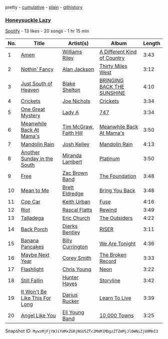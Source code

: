 pretty - [cumulative](/playlists/cumulative/6tLfPD2P9syvBV8rgO2Yq1.md) - [plain](/playlists/plain/6tLfPD2P9syvBV8rgO2Yq1) - [githistory](https://github.githistory.xyz/mackorone/spotify-playlist-archive/blob/main/playlists/plain/6tLfPD2P9syvBV8rgO2Yq1)

### [Honeysuckle Lazy](https://open.spotify.com/playlist/6tLfPD2P9syvBV8rgO2Yq1)

> 

[Spotify](https://open.spotify.com/user/spotify) - 13 likes - 20 songs - 1 hr 15 min

| No. | Title | Artist(s) | Album | Length |
|---|---|---|---|---|
| 1 | [Amen](https://open.spotify.com/track/7LHZQmsvwgKrvfSHj6fTww) | [Williams Riley](https://open.spotify.com/artist/098mD3TqhUcvnBalReJTUa) | [A Different Kind of Country](https://open.spotify.com/album/4bu7RRfPg7ftoEzdJ2HKCR) | 3:43 |
| 2 | [Nothin' Fancy](https://open.spotify.com/track/1VZxYrq2Yvh0CNds10mtUW) | [Alan Jackson](https://open.spotify.com/artist/4mxWe1mtYIYfP040G38yvS) | [Thirty Miles West](https://open.spotify.com/album/0mvgj2Kz4GQFjVji1NkW8O) | 3:12 |
| 3 | [Just South of Heaven](https://open.spotify.com/track/4YnjiMGmYAOnJlc0TmwYKt) | [Blake Shelton](https://open.spotify.com/artist/1UTPBmNbXNTittyMJrNkvw) | [BRINGING BACK THE SUNSHINE](https://open.spotify.com/album/0daIqjuhsQqXoeII3pBSeT) | 4:10 |
| 4 | [Crickets](https://open.spotify.com/track/3UaV41U3jQyUy2S9nFKyHE) | [Joe Nichols](https://open.spotify.com/artist/4aJTB79uwT4sP0Nb8QGWHc) | [Crickets](https://open.spotify.com/album/4maav8jTujRDfFU7AGG7xo) | 3:34 |
| 5 | [One Great Mystery](https://open.spotify.com/track/1wOg8Vnh5c2WrVQCQS0TXv) | [Lady A](https://open.spotify.com/artist/32WkQRZEVKSzVAAYqukAEA) | [747](https://open.spotify.com/album/1JHNRou038CfCC0RZztDz8) | 3:34 |
| 6 | [Meanwhile Back At Mama's](https://open.spotify.com/track/3f3eGePL5Ec3wh8D6Oc6eh) | [Tim McGraw](https://open.spotify.com/artist/6roFdX1y5BYSbp60OTJWMd), [Faith Hill](https://open.spotify.com/artist/25NQNriVT2YbSW80ILRWJa) | [Meanwhile Back At Mama's](https://open.spotify.com/album/7AOCvV0KfY0lx8XEiF44wo) | 3:50 |
| 7 | [Mandolin Rain](https://open.spotify.com/track/0wI8V8CJREA3ZojGPvM7yQ) | [Josh Kelley](https://open.spotify.com/artist/1yLlQimDTRrACa45u50LXW) | [Mandolin Rain](https://open.spotify.com/album/5pC2NqRCWc7LWfy3kFVw2i) | 4:13 |
| 8 | [Another Sunday in the South](https://open.spotify.com/track/0nb1lylqpHJsHfPUqHvpSN) | [Miranda Lambert](https://open.spotify.com/artist/66lH4jAE7pqPlOlzUKbwA0) | [Platinum](https://open.spotify.com/album/4ZnIw6llQFlXcFgjMNtrTw) | 3:50 |
| 9 | [Free](https://open.spotify.com/track/4bWlAEbGHhPKQNjhTstN2p) | [Zac Brown Band](https://open.spotify.com/artist/6yJCxee7QumYr820xdIsjo) | [The Foundation](https://open.spotify.com/album/0Im5nUhAuNDSYVjfPh7RyS) | 3:48 |
| 10 | [Mean to Me](https://open.spotify.com/track/5FVuERsYqtKKAaWe62NBnv) | [Brett Eldredge](https://open.spotify.com/artist/0qSX3s5pJnAlSsgsCne8Cz) | [Bring You Back](https://open.spotify.com/album/7weU5IWFfeueNG5V68CTTT) | 3:48 |
| 11 | [Cop Car](https://open.spotify.com/track/3e8DeRFN3CPsaCJcsLkeS3) | [Keith Urban](https://open.spotify.com/artist/0u2FHSq3ln94y5Q57xazwf) | [Fuse](https://open.spotify.com/album/5rESCws46ubPJlqOeb30Rv) | 4:16 |
| 12 | [Riot](https://open.spotify.com/track/4RaVIesdyMAwlP7QLwtGhe) | [Rascal Flatts](https://open.spotify.com/artist/0a1gHP0HAqALbEyxaD5Ngn) | [Rewind](https://open.spotify.com/album/3yHHbz0wapmu6xF82vHkCU) | 3:49 |
| 13 | [Talladega](https://open.spotify.com/track/1TKlBK9cSrM5u4CiL4SETS) | [Eric Church](https://open.spotify.com/artist/2IvkS5MXK0vPGnwyJsrEyV) | [The Outsiders](https://open.spotify.com/album/7Ad3sRoSJmRcjtd5Ce27Oj) | 4:22 |
| 14 | [Back Porch](https://open.spotify.com/track/6iXR53HZcqavpFeSsPldXI) | [Dierks Bentley](https://open.spotify.com/artist/7x8nK0m0cP2ksQf0mjWdPS) | [RISER](https://open.spotify.com/album/5FoxaIGIRuXsbhZhwdfknU) | 3:11 |
| 15 | [Banana Pancakes](https://open.spotify.com/track/7B1qzMdyg0NnqNmRCLqbRs) | [Billy Currington](https://open.spotify.com/artist/1By9QBFnjZAoI83BZppHlt) | [We Are Tonight](https://open.spotify.com/album/1UrEMAvTDJdsJsZdsBux4h) | 4:36 |
| 16 | [Maybe Next Year](https://open.spotify.com/track/0wU0pnnf2gfV4iyJFu0O6p) | [Corey Smith](https://open.spotify.com/artist/2Da6v0shOpKrOG07ZxonXo) | [The Broken Record](https://open.spotify.com/album/2nMfUErpU6A188mudKQc6L) | 3:33 |
| 17 | [Flashlight](https://open.spotify.com/track/7m0Ua65xpTw5rxCENfQ4aP) | [Chris Young](https://open.spotify.com/artist/4BYxqVkZyFjtik7crYLg5Q) | [Neon](https://open.spotify.com/album/4yYep1aU3lXRaONTWu2X23) | 3:22 |
| 18 | [Still Fallin](https://open.spotify.com/track/5nqD7Un5BOLlnk5AjfXZRJ) | [Hunter Hayes](https://open.spotify.com/artist/7H6dkUChT5EoOQtUVMg4cN) | [Storyline](https://open.spotify.com/album/0HSfuPAX1K9L5ekfcNIWuM) | 3:42 |
| 19 | [It Won't Be Like This For Long](https://open.spotify.com/track/4gzeYkzuzxuzAUTsGcdjqA) | [Darius Rucker](https://open.spotify.com/artist/7FY5V3XMwlNBPitEjXowHQ) | [Learn To Live](https://open.spotify.com/album/4HJ13QK0o292BbCtqww9BK) | 3:39 |
| 20 | [Angel Like You](https://open.spotify.com/track/3yjtMjmcij9yxbxOeMqDGB) | [Eli Young Band](https://open.spotify.com/artist/6eKWqnckwdIlSnjaYgIyxv) | [10,000 Towns](https://open.spotify.com/album/6JXJKuUgJ3AKpU9gh9RJs6) | 3:25 |

Snapshot ID: `MywzMjFjYWJiYmMxZGRjNGU5ZTc2MmM1MDgzZTZmMjJlOWNiZjU0MmI3`
